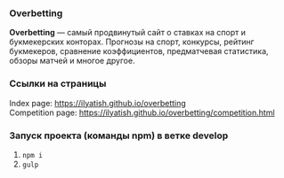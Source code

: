 ### Overbetting 

<strong>Overbetting</strong> — cамый продвинутый сайт о ставках на спорт и букмекерских конторах. Прогнозы на спорт, конкурсы, рейтинг букмекеров, сравнение коэффициентов, предматчевая статистика, обзоры матчей и многое другое.

### Ссылки на страницы

Index page: https://ilyatish.github.io/overbetting  
Competition page: https://ilyatish.github.io/overbetting/competition.html

### Запуск проекта (команды npm) в ветке develop

1. `npm i`
2. `gulp`
